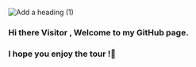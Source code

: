 ![Add a heading (1)](https://user-images.githubusercontent.com/71198309/155023602-0b5121f3-8652-4685-b2f3-0c87a51b3016.gif)




   ### Hi there Visitor , Welcome to my GitHub page.
   ### I hope you enjoy the tour !👋

<!--
**Nnadivictory25/Nnadivictory25** is a ✨ _special_ ✨ repository because its `README.md` (this file) appears on your GitHub profile.

Here are some ideas to get you started:

- 🔭 I’m currently working on ...
- 🌱 I’m currently learning ...
- 👯 I’m looking to collaborate on ...
- 🤔 I’m looking for help with ...
- 💬 Ask me about ...
- 📫 How to reach me: ...
- 😄 Pronouns: ...
- ⚡ Fun fact: ...
-->
